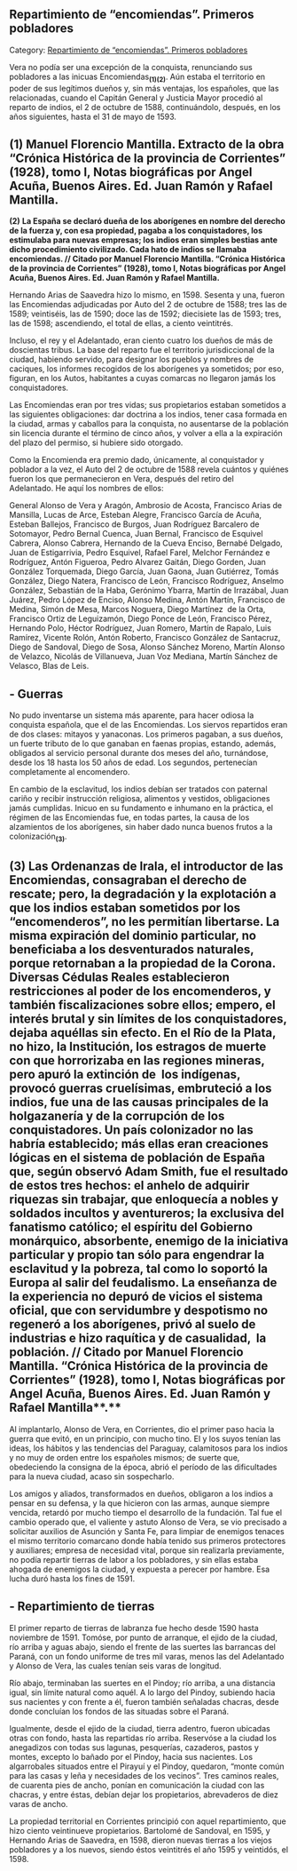 ## Repartimiento de “encomiendas”. Primeros pobladores

Category: [Repartimiento de “encomiendas”. Primeros pobladores](http://descubrircorrientes.com.ar/2012/index.php/1411-historia-desde-el-origen-hasta-1814/corrientes-colonial-primeras-noticias/las-encomiendas-en-corrientes/repartimiento-de-encomiendas-primeros-pobladores)

Vera no podía ser una excepción de la conquista, renunciando sus pobladores a las inicuas Encomiendas<sub><strong><span>(1)(2)</span></strong></sub>. Aún estaba el territorio en poder de sus legítimos dueños y, sin más ventajas, los españoles, que las relacionadas, cuando el Capitán General y Justicia Mayor procedió al reparto de indios, el 2 de octubre de 1588, continuándolo, después, en los años siguientes, hasta el 31 de mayo de 1593.

## **(1)** **Manuel Florencio Mantilla. Extracto de la obra “Crónica Histórica de la provincia de Corrientes” (1928), tomo I, Notas biográficas por Angel Acuña, Buenos Aires. Ed. Juan Ramón y Rafael Mantilla.**  
**(2)** **La España se declaró dueña de los aborígenes en nombre del derecho de la fuerza y, con esa propiedad, pagaba a los conquistadores, los estimulaba para nuevas empresas; los indios eran simples bestias ante dicho procedimiento civilizado. Cada hato de indios se llamaba encomiendas. // Citado por Manuel Florencio Mantilla. “Crónica Histórica de la provincia de Corrientes” (1928), tomo I, Notas biográficas por Angel Acuña, Buenos Aires. Ed. Juan Ramón y Rafael Mantilla.**

Hernando Arias de Saavedra hizo lo mismo, en 1598. Sesenta y una, fueron las Encomiendas adjudicadas por Auto del 2 de octubre de 1588; tres las de 1589; veintiséis, las de 1590; doce las de 1592; diecisiete las de 1593; tres, las de 1598; ascendiendo, el total de ellas, a ciento veintitrés.

Incluso, el rey y el Adelantado, eran ciento cuatro los dueños de más de doscientas tribus. La base del reparto fue el territorio jurisdiccional de la ciudad, habiendo servido, para designar los pueblos y nombres de caciques, los informes recogidos de los aborígenes ya sometidos; por eso, figuran, en los Autos, habitantes a cuyas comarcas no llegaron jamás los conquistadores.

Las Encomiendas eran por tres vidas; sus propietarios estaban sometidos a las siguientes obligaciones: dar doctrina a los indios, tener casa formada en la ciudad, armas y caballos para la conquista, no ausentarse de la población sin licencia durante el término de cinco años, y volver a ella a la expiración del plazo del permiso, si hubiere sido otorgado.

Como la Encomienda era premio dado, únicamente, al conquistador y poblador a la vez, el Auto del 2 de octubre de 1588 revela cuántos y quiénes fueron los que permanecieron en Vera, después del retiro del Adelantado. He aquí los nombres de ellos:

General Alonso de Vera y Aragón, Ambrosio de Acosta, Francisco Arias de Mansilla, Lucas de Arce, Esteban Alegre, Francisco García de Acuña, Esteban Ballejos, Francisco de Burgos, Juan Rodríguez Barcalero de Sotomayor, Pedro Bernal Cuenca, Juan Bernal, Francisco de Esquivel Cabrera, Alonso Cabrera, Hernando de la Cueva Enciso, Bernabé Delgado, Juan de Estigarrivia, Pedro Esquivel, Rafael Farel, Melchor Fernández e Rodríguez, Antón Figueroa, Pedro Alvarez Gaitán, Diego Gorden, Juan González Torquemada, Diego García, Juan Gaona, Juan Gutiérrez, Tomás González, Diego Natera, Francisco de León, Francisco Rodríguez, Anselmo González, Sebastián de la Haba, Gerónimo Ybarra, Martín de Irrazábal, Juan Juárez, Pedro López de Enciso, Alonso Medina, Antón Martín, Francisco de Medina, Simón de Mesa, Marcos Noguera, Diego Martínez  de la Orta, Francisco Ortiz de Leguizamón, Diego Ponce de León, Francisco Pérez, Hernando Polo, Héctor Rodríguez, Juan Romero, Martín de Rapalo, Luis Ramírez, Vicente Rolón, Antón Roberto, Francisco González de Santacruz, Diego de Sandoval, Diego de Sosa, Alonso Sánchez Moreno, Martín Alonso de Velazco, Nicolás de Villanueva, Juan Voz Mediana, Martín Sánchez de Velasco, Blas de Leis.

## **\- Guerras**

No pudo inventarse un sistema más aparente, para hacer odiosa la conquista española, que el de las Encomiendas. Los siervos repartidos eran de dos clases: mitayos y yanaconas. Los primeros pagaban, a sus dueños, un fuerte tributo de lo que ganaban en faenas propias, estando, además, obligados al servicio personal durante dos meses del año, turnándose, desde los 18 hasta los 50 años de edad. Los segundos, pertenecían completamente al encomendero.

En cambio de la esclavitud, los indios debían ser tratados con paternal cariño y recibir instrucción religiosa, alimentos y vestidos, obligaciones jamás cumplidas. Inicuo en su fundamento e inhumano en la práctica, el régimen de las Encomiendas fue, en todas partes, la causa de los alzamientos de los aborígenes, sin haber dado nunca buenos frutos a la colonización<sub><strong>(3)</strong></sub>.

## **(3)** **Las Ordenanzas de Irala, el introductor de las Encomiendas, consagraban el derecho de rescate; pero, la degradación y la explotación a que los indios estaban sometidos por los “encomenderos”, no les permitían libertarse. La misma expiración del dominio particular, no beneficiaba a los desventurados naturales, porque retornaban a la propiedad de la Corona. Diversas Cédulas Reales establecieron restricciones al poder de los encomenderos, y también fiscalizaciones sobre ellos; empero, el interés brutal y sin límites de los conquistadores, dejaba aquéllas sin efecto. En el Río de la Plata, no hizo, la Institución, los estragos de muerte con que horrorizaba en las regiones mineras, pero apuró la extinción de  los indígenas, provocó guerras cruelísimas, embruteció a los indios, fue una de las causas principales de la holgazanería y de la corrupción de los conquistadores. Un país colonizador no las habría establecido; más ellas eran creaciones lógicas en el sistema de población de España que, según observó Adam Smith, fue el resultado de estos tres hechos: el anhelo de adquirir riquezas sin trabajar, que enloquecía a nobles y soldados incultos y aventureros; la exclusiva del fanatismo católico; el espíritu del Gobierno monárquico, absorbente, enemigo de la iniciativa particular y propio tan sólo para engendrar la esclavitud y la pobreza, tal como lo soportó la Europa al salir del feudalismo. La enseñanza de la experiencia no depuró de vicios el sistema oficial, que con servidumbre y despotismo no regeneró a los aborígenes, privó al suelo de industrias e hizo raquítica y de casualidad,  la población. // Citado por Manuel Florencio Mantilla. “Crónica Histórica de la provincia de Corrientes” (1928), tomo I, Notas biográficas por Angel Acuña, Buenos Aires. Ed. Juan Ramón y Rafael Mantilla****.**

Al implantarlo, Alonso de Vera, en Corrientes, dio el primer paso hacia la guerra que evitó, en un principio, con mucho tino. El y los suyos tenían las ideas, los hábitos y las tendencias del Paraguay, calamitosos para los indios y no muy de orden entre los españoles mismos; de suerte que, obedeciendo la consigna de la época, abrió el período de las dificultades para la nueva ciudad, acaso sin sospecharlo.

Los amigos y aliados, transformados en dueños, obligaron a los indios a pensar en su defensa, y la que hicieron con las armas, aunque siempre vencida, retardó por mucho tiempo el desarrollo de la fundación. Tal fue el cambio operado que, el valiente y astuto Alonso de Vera, se vio precisado a solicitar auxilios de Asunción y Santa Fe, para limpiar de enemigos tenaces el mismo territorio comarcano donde había tenido sus primeros protectores y auxiliares; empresa de necesidad vital, porque sin realizarla previamente, no podía repartir tierras de labor a los pobladores, y sin ellas estaba ahogada de enemigos la ciudad, y expuesta a perecer por hambre. Esa lucha duró hasta los fines de 1591.

## **\- Repartimiento de tierras**

El primer reparto de tierras de labranza fue hecho desde 1590 hasta noviembre de 1591. Tomóse, por punto de arranque, el ejido de la ciudad, río arriba y aguas abajo, siendo el frente de las suertes las barrancas del Paraná, con un fondo uniforme de tres mil varas, menos las del Adelantado y Alonso de Vera, las cuales tenían seis varas de longitud.

Río abajo, terminaban las suertes en el Pindoy; río arriba, a una distancia igual, sin límite natural como aquél. A lo largo del Pindoy, subiendo hacia sus nacientes y con frente a él, fueron también señaladas chacras, desde donde concluían los fondos de las situadas sobre el Paraná.

Igualmente, desde el ejido de la ciudad, tierra adentro, fueron ubicadas otras con fondo, hasta las repartidas río arriba. Reservóse a la ciudad los anegadizos con todas sus lagunas, pesquerías, cazaderos, pastos y montes, excepto lo bañado por el Pindoy, hacia sus nacientes. Los algarrobales situados entre el Pirayuí y el Pindoy, quedaron, “monte común para las casas y leña y necesidades de los vecinos”. Tres caminos reales, de cuarenta pies de ancho, ponían en comunicación la ciudad con las chacras, y entre éstas, debían dejar los propietarios, abrevaderos de diez varas de ancho.

La propiedad territorial en Corrientes principió con aquel repartimiento, que hizo ciento veintinueve propietarios. Bartolomé de Sandoval, en 1595, y Hernando Arias de Saavedra, en 1598, dieron nuevas tierras a los viejos pobladores y a los nuevos, siendo éstos veintitrés el año 1595 y veintidós, el 1598.